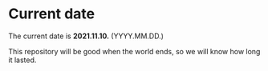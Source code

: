 # Current date

The current date is **2021.11.10.** (YYYY.MM.DD.)

This repository will be good when the world ends, so we will know how long it lasted.